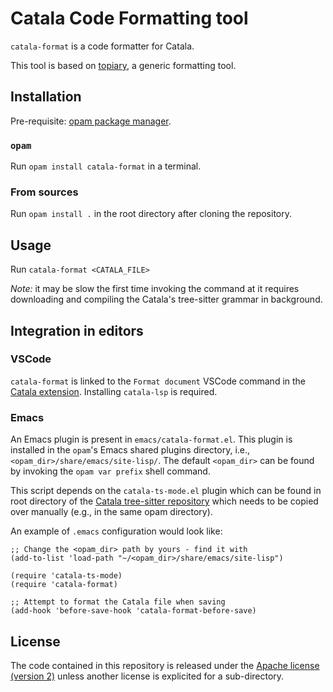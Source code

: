 Catala Code Formatting tool
===========================

`catala-format` is a code formatter for Catala.

This tool is based on [topiary](https://github.com/tweag/topiary), a
generic formatting tool.

## Installation

Pre-requisite: [opam package manager](https://opam.ocaml.org/).

### `opam`

Run `opam install catala-format` in a terminal.

### From sources

Run `opam install .` in the root directory after cloning the
repository.

## Usage

Run `catala-format <CATALA_FILE>`

*Note:* it may be slow the first time invoking the command at it
requires downloading and compiling the Catala's tree-sitter grammar in
background.

## Integration in editors

### VSCode

`catala-format` is linked to the `Format document` VSCode command in the
[Catala extension](https://github.com/CatalaLang/catala-language-server/).
Installing `catala-lsp` is required.

### Emacs

An Emacs plugin is present in `emacs/catala-format.el`. This plugin is
installed in the `opam`'s Emacs shared plugins directory, i.e.,
`<opam_dir>/share/emacs/site-lisp/`. The default `<opam_dir>`
can be found by invoking the `opam var prefix` shell command.

This script depends on the `catala-ts-mode.el` plugin which can be
found in root directory of the [Catala tree-sitter
repository](https://github.com/CatalaLang/tree-sitter-catala) which
needs to be copied over manually (e.g., in the same opam directory).

An example of `.emacs` configuration would look like:
```elisp
;; Change the <opam_dir> path by yours - find it with
(add-to-list 'load-path "~/<opam_dir>/share/emacs/site-lisp")

(require 'catala-ts-mode)
(require 'catala-format)

;; Attempt to format the Catala file when saving
(add-hook 'before-save-hook 'catala-format-before-save)
```

## License

The code contained in this repository is released under the [Apache
license (version 2)](LICENSE.txt) unless another license is explicited
for a sub-directory.
